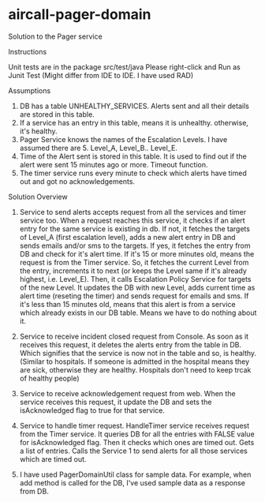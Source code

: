 # aircall-pager-domain
Solution to the Pager service

Instructions

Unit tests are in the package src/test/java
Please right-click and Run as Junit Test (Might differ from IDE to IDE. I have used RAD)


Assumptions
1. DB has a table UNHEALTHY_SERVICES. Alerts sent and all their details are stored in this table.
2. If a service has an entry in this table, means it is unhealthy. otherwise, it's healthy.
3. Pager Service knows the names of the Escalation Levels. I have assumed there are 5. Level_A, Level_B.. Level_E.
4. Time of the Alert sent is stored in this table. It is used to find out if the alert were sent 15 minutes ago or more. Timeout function.
5. The timer service runs every minute to check which alerts have timed out and got no acknowledgements.

Solution Overview
1. Service to send alerts accepts request from all the services and timer service too. When a request reaches this service, it checks if an alert entry for the same service is existing in db. 
        If not, it fetches the targets of Level_A (first escalation level), adds a new alert entry in DB and sends emails and/or sms to the targets. 
        If yes, it fetches the entry from DB and check for it's alert time. 
              If it's 15 or more minutes old, means the request is from the Timer service. So, it fetches the current Level from the entry, increments it to next (or keeps the                   Level same if it's already highest, i.e. Level_E). Then, it calls Escalation Policy Service for targets of the new Level. It updates the DB with new Level, adds                    current time as alert time (reseting the timer) and sends request for emails and sms. 
              If it's less than 15 minutes old, means that this alert is from a service which already exists in our DB table. Means we have to do nothing about it.

2. Service to receive incident closed request from Console. As soon as it receives this request, it deletes the alerts entry from the table in DB. Which signifies that the service is now not in the table and so, is healthy. (Similar to hospitals. If someone is admitted in the hospital means they are sick, otherwise they are healthy. Hospitals don't need to keep trcak of healthy people)

3. Service to receive acknowledgement request from web. When the service receives this request, it update the DB and sets the isAcknowledged flag to true for that service.

4. Service to handle timer request. HandleTimer service receives request from the Timer service. It queries DB for all the entries with FALSE value for isAcknowledged flag. Then it checks which ones are timed out. Gets a list of entries. Calls the Service 1 to send alerts for all those services which are timed out.

5. I have used PagerDomainUtil class for sample data. For example, when add method is called for the DB, I've used sample data as a response from DB.

